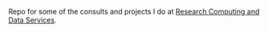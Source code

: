 Repo for some of the consults and projects I do at [Research Computing and Data Services](https://www.it.northwestern.edu/departments/it-services-support/research/).
